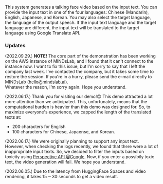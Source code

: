 This system generates a talking face video based on the input text.
You can provide the input text in one of the four languages: Chinese (Mandarin), English, Japanese, and Korean.
You may also select the target language, the language of the output speech.
If the input text language and the target language are different, the input text will be translated to the target language using Google Translate API. 

### Updates

(2022.09.29.) **NOTE!** The core part of the demonstration has been working on the AWS instance of MINDsLab, and I found that it can't connect to the instance now. I want to fix this issue, but I'm sorry to say that I left the company last week. I've contacted the company, but it takes some time to restore the session. If you're in a hurry, please send the e-mail directly to MINDsLab (hello@mindslab.ai).  
Whatever the reason, I'm sorry again. Hope you understand.

(2022.06.17.) Thank you for visiting our demo!😊 This demo attracted a lot more attention than we anticipated. This, unfortunately, means that the computational burden is heavier than this demo was designed for. So, to maximize everyone's experience, we capped the length of the translated texts at:

- 200 characters for English
- 100 characters for Chinese, Japaense, and Korean.

(2022.06.17.) We were originally planning to support any input text. However, when checking the logs recently, we found that there were a lot of inappropriate input texts. So, we decided to filter the inputs based on toxicity using [Perspective API @Google](https://developers.perspectiveapi.com/s/). Now, if you enter a possibily toxic text, the video generation will fail. We hope you understand.

(2022.06.05.) Due to the latency from HuggingFace Spaces and video rendering, it takes 15 ~ 30 seconds to get a video result.